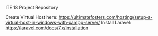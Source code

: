 ITE 18 Project Repository

Create Virtual Host here: https://ultimatefosters.com/hosting/setup-a-virtual-host-in-windows-with-xampp-server/
Install Laravel: https://laravel.com/docs/7.x/installation
